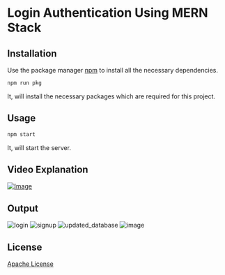 # Login Authentication Using MERN Stack

## Installation

Use the package manager [npm](https://docs.npmjs.com/cli/v10/commands/npm-install) to install all the necessary dependencies.

```bash
npm run pkg
```
It, will install the necessary packages which are required for this project.
## Usage

```python
npm start
```
It, will start the server.

## Video Explanation
<a href="https://drive.google.com/file/d/115-GShphXL6ho6iipifl19LqHgAXgbXV/view?usp=sharing">
<img src="https://github.com/aysh01/Login__Auth/assets/120012051/9b77d844-5b8f-48ee-a142-8e6a9f1c4332" alt="Image">
</a>

## Output
![login](https://github.com/aysh01/Login__Auth/assets/120012051/1e332163-a3fd-41a4-a0b7-fe29d63bdf4e)
![signup](https://github.com/aysh01/Login__Auth/assets/120012051/7c715d07-ef30-45cb-8301-38be4fe9a24c)
![updated_database](https://github.com/aysh01/Login__Auth/assets/120012051/217e6628-358d-441b-9f0d-0843166541c4)
![image](https://github.com/aysh01/Login__Auth/assets/120012051/e029a354-068b-453b-bcd5-b23bfef2c4ce)


## License

[Apache License](http://www.apache.org/licenses/)
